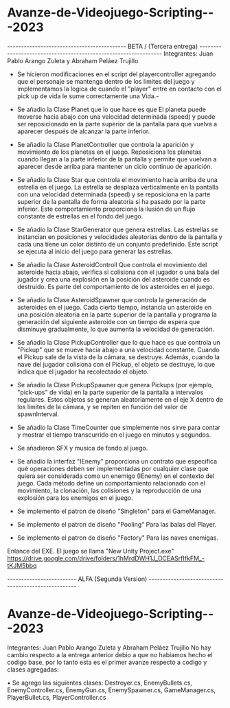 # Avanze-de-Videojuego-Scripting---2023
------------------------------------------- BETA / (Tercera entrega) ----------------------------------------------------------------
Integrantes: Juan Pablo Arango Zuleta y Abraham Peláez Trujillo

- Se hicieron modificaciones en el script del playercontroller agregando que el personaje se mantenga dentro de los limites del juego y implementamos la logica de cuando el "player" entre en contacto con el pick up de vida le sume correctamente una Vida.-

- Se añadio la Clase Planet que lo que hace es que El planeta puede moverse hacia abajo con una velocidad determinada (speed) y puede ser reposicionado en la parte superior de la pantalla para que vuelva a aparecer después de alcanzar la parte inferior.

- Se añadio la Clase PlanetController que controla la aparición y movimiento de los planetas en el juego. Reposiciona los planetas cuando llegan a la parte inferior de la pantalla y permite que vuelvan a aparecer desde arriba para mantener un ciclo continuo de aparición.

- Se añadio la Clase Star que controla el movimiento hacia arriba de una estrella en el juego. La estrella se desplaza verticalmente en la pantalla con una velocidad determinada (speed) y se reposiciona en la parte superior de la pantalla de forma aleatoria si ha pasado por la parte inferior. Este comportamiento proporciona la ilusión de un flujo constante de estrellas en el fondo del juego.

- Se añadio la Clase StarGenerator que genera estrellas. Las estrellas se instancian en posiciones y velocidades aleatorias dentro de la pantalla y cada una tiene un color distinto de un conjunto predefinido. Este script se ejecuta al inicio del juego para generar las estrellas.

- Se añadio la Clase AsteroidControll Que controla el movimiento del asteroide hacia abajo, verifica si colisiona con el jugador o una bala del jugador y crea una explosión en la posición del asteroide cuando es destruido. Es parte del comportamiento de los asteroides en el juego.

- Se añadio la Clase AsteroidSpawner que controla la generación de asteroides en el juego. Cada cierto tiempo, instancia un asteroide en una posición aleatoria en la parte superior de la pantalla y programa la generación del siguiente asteroide con un tiempo de espera que disminuye gradualmente, lo que aumenta la velocidad de generación.

- Se añadio la Clase PickupController que lo que hace es que controla un "Pickup" que se mueve hacia abajo a una velocidad constante. Cuando el Pickup sale de la vista de la cámara, se destruye. Además, cuando la nave del jugador colisiona con el Pickup, el objeto se destruye, lo que indica que el jugador ha recolectado el objeto.

- Se añadio la Clase PickupSpawner que genera Pickups (por ejemplo, "pick-ups" de vida) en la parte superior de la pantalla a intervalos regulares. Estos objetos se generan aleatoriamente en el eje X dentro de los límites de la cámara, y se repiten en función del valor de spawnInterval.

- Se añadio la Clase TimeCounter que simplemente nos sirve para contar y mostrar el tiempo transcurrido en el juego en minutos y segundos. 

- Se añadieron SFX y musica de fondo al juego.

- Se añadio la interfaz "IEnemy" proporciona un contrato que especifica qué operaciones deben ser implementadas por cualquier clase que quiera ser considerada como un enemigo (IEnemy) en el contexto del juego. Cada método define un comportamiento relacionado con el movimiento, la clonación, las colisiones y la reproducción de una explosión para los enemigos en el juego.

- Se implemento el patron de diseño "Singleton" para el GameManager.

- Se implemento el patron de diseño "Pooling" Para las balas del Player.

- Se implemento el patron de diseño "Factory" Para las naves enemigas.


Enlance del EXE.
El juego se llama "New Unity Project.exe"
https://drive.google.com/drive/folders/1hMrdDWH1J_DCEASrfIfkFM_-tKJM5bbq



------------------------- ALFA (Segunda Version) ----------------------------------------------------
# Avanze-de-Videojuego-Scripting---2023
Integrantes: Juan Pablo Arango Zuleta y Abraham Peláez Trujillo
No hay cambio respecto a la entrega anterior debio a que no habiamos hecho el codigo base, por lo tanto esta es el primer avanze respecto a codigo y clases agregadas:

•	Se agrego las siguientes clases: Destroyer.cs, EnemyBullets.cs, EnemyController.cs, EnemyGun.cs, EnemySpawner.cs, GameManager.cs, PlayerBullet.cs, PlayerController.cs
